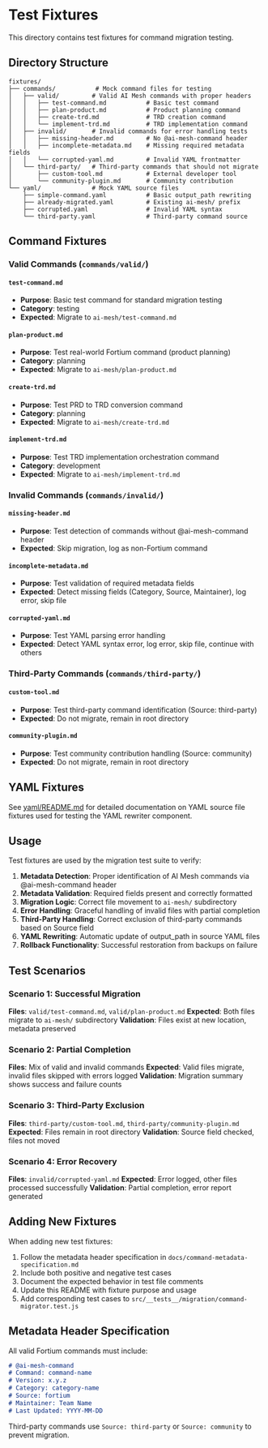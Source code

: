 # Test Fixtures

This directory contains test fixtures for command migration testing.

## Directory Structure

```
fixtures/
├── commands/           # Mock command files for testing
│   ├── valid/         # Valid AI Mesh commands with proper headers
│   │   ├── test-command.md           # Basic test command
│   │   ├── plan-product.md           # Product planning command
│   │   ├── create-trd.md             # TRD creation command
│   │   └── implement-trd.md          # TRD implementation command
│   ├── invalid/       # Invalid commands for error handling tests
│   │   ├── missing-header.md         # No @ai-mesh-command header
│   │   ├── incomplete-metadata.md    # Missing required metadata fields
│   │   └── corrupted-yaml.md         # Invalid YAML frontmatter
│   └── third-party/   # Third-party commands that should not migrate
│       ├── custom-tool.md            # External developer tool
│       └── community-plugin.md       # Community contribution
└── yaml/              # Mock YAML source files
    ├── simple-command.yaml           # Basic output_path rewriting
    ├── already-migrated.yaml         # Existing ai-mesh/ prefix
    ├── corrupted.yaml                # Invalid YAML syntax
    └── third-party.yaml              # Third-party command source
```

## Command Fixtures

### Valid Commands (`commands/valid/`)

#### `test-command.md`
- **Purpose**: Basic test command for standard migration testing
- **Category**: testing
- **Expected**: Migrate to `ai-mesh/test-command.md`

#### `plan-product.md`
- **Purpose**: Test real-world Fortium command (product planning)
- **Category**: planning
- **Expected**: Migrate to `ai-mesh/plan-product.md`

#### `create-trd.md`
- **Purpose**: Test PRD to TRD conversion command
- **Category**: planning
- **Expected**: Migrate to `ai-mesh/create-trd.md`

#### `implement-trd.md`
- **Purpose**: Test TRD implementation orchestration command
- **Category**: development
- **Expected**: Migrate to `ai-mesh/implement-trd.md`

### Invalid Commands (`commands/invalid/`)

#### `missing-header.md`
- **Purpose**: Test detection of commands without @ai-mesh-command header
- **Expected**: Skip migration, log as non-Fortium command

#### `incomplete-metadata.md`
- **Purpose**: Test validation of required metadata fields
- **Expected**: Detect missing fields (Category, Source, Maintainer), log error, skip file

#### `corrupted-yaml.md`
- **Purpose**: Test YAML parsing error handling
- **Expected**: Detect YAML syntax error, log error, skip file, continue with others

### Third-Party Commands (`commands/third-party/`)

#### `custom-tool.md`
- **Purpose**: Test third-party command identification (Source: third-party)
- **Expected**: Do not migrate, remain in root directory

#### `community-plugin.md`
- **Purpose**: Test community contribution handling (Source: community)
- **Expected**: Do not migrate, remain in root directory

## YAML Fixtures

See [yaml/README.md](yaml/README.md) for detailed documentation on YAML source file fixtures used for testing the YAML rewriter component.

## Usage

Test fixtures are used by the migration test suite to verify:

1. **Metadata Detection**: Proper identification of AI Mesh commands via @ai-mesh-command header
2. **Metadata Validation**: Required fields present and correctly formatted
3. **Migration Logic**: Correct file movement to `ai-mesh/` subdirectory
4. **Error Handling**: Graceful handling of invalid files with partial completion
5. **Third-Party Handling**: Correct exclusion of third-party commands based on Source field
6. **YAML Rewriting**: Automatic update of output_path in source YAML files
7. **Rollback Functionality**: Successful restoration from backups on failure

## Test Scenarios

### Scenario 1: Successful Migration
**Files**: `valid/test-command.md`, `valid/plan-product.md`
**Expected**: Both files migrate to `ai-mesh/` subdirectory
**Validation**: Files exist at new location, metadata preserved

### Scenario 2: Partial Completion
**Files**: Mix of valid and invalid commands
**Expected**: Valid files migrate, invalid files skipped with errors logged
**Validation**: Migration summary shows success and failure counts

### Scenario 3: Third-Party Exclusion
**Files**: `third-party/custom-tool.md`, `third-party/community-plugin.md`
**Expected**: Files remain in root directory
**Validation**: Source field checked, files not moved

### Scenario 4: Error Recovery
**Files**: `invalid/corrupted-yaml.md`
**Expected**: Error logged, other files processed successfully
**Validation**: Partial completion, error report generated

## Adding New Fixtures

When adding new test fixtures:

1. Follow the metadata header specification in `docs/command-metadata-specification.md`
2. Include both positive and negative test cases
3. Document the expected behavior in test file comments
4. Update this README with fixture purpose and usage
5. Add corresponding test cases to `src/__tests__/migration/command-migrator.test.js`

## Metadata Header Specification

All valid Fortium commands must include:

```markdown
# @ai-mesh-command
# Command: command-name
# Version: x.y.z
# Category: category-name
# Source: fortium
# Maintainer: Team Name
# Last Updated: YYYY-MM-DD
```

Third-party commands use `Source: third-party` or `Source: community` to prevent migration.
